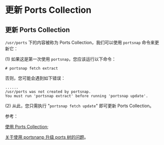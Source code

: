 # 更新 Ports Collection

## 更新 Ports Collection

`/usr/ports` 下的内容被称为 Ports Collection，我们可以使用 `portsnap` 命令来更新它：

(1) 如果这是第一次使用 `portsnap`，您应该运行以下命令：

```
# portsnap fetch extract 
```

否则，您可能会遇到如下错误：

```
......
/usr/ports was not created by portsnap.
You must run 'portsnap extract' before running 'portsnap update'. 
```

(2) 从此，您只需执行 "`portsnap fetch update`" 即可更新 Ports Collection。

参考：

[使用 Ports Collection](https://www.freebsd.org/doc/handbook/ports-using.html);

[关于使用 portsnanp 升级 ports 树的问题](https://lists.freebsd.org/pipermail/freebsd-questions/2016-June/272255.html)。
